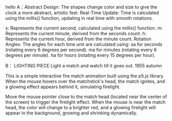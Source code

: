 hello
A：Abstract Design: The shapes change color and size to give the clock a more abstract, artistic feel.
Real-Time Update: Time is calculated using the millis() function, updating in real time with smooth rotations.

s: Represents the current second, calculated using the millis() function.
m: Represents the current minute, derived from the seconds count.
h: Represents the current hour, derived from the minute count.
Rotation Angles: The angles for each time unit are calculated using:
sa for seconds (rotating every 6 degrees per second).
ma for minutes (rotating every 6 degrees per minute).
ha for hours (rotating every 15 degrees per hour).

B：
LIGHTING PIECE
Light a match and watch till it goes out.
1955 autumn

This is a simple interactive fire match animation built using the p5.js library. When the mouse hovers over the matchstick's head, the match ignites, and a glowing effect appears behind it, simulating firelight.

Move the mouse pointer close to the match head (located near the center of the screen) to trigger the firelight effect.
When the mouse is near the match head, the color will change to a brighter red, and a glowing firelight will appear in the background, growing and shrinking dynamically.
